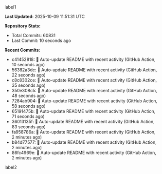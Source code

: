 
label1 
<!-- ACTIVITY_START -->
**Last Updated:** 2025-10-09 11:51:31 UTC

**Repository Stats:**
- Total Commits: 60831
- Last Commit: 10 seconds ago

**Recent Commits:**
- c41452818: 🤖 Auto-update README with recent activity (GitHub Action, 10 seconds ago)
- 56382a3dc: 🤖 Auto-update README with recent activity (GitHub Action, 22 seconds ago)
- c8c8302ce: 🤖 Auto-update README with recent activity (GitHub Action, 35 seconds ago)
- 350e308c5: 🤖 Auto-update README with recent activity (GitHub Action, 48 seconds ago)
- 7284ab904: 🤖 Auto-update README with recent activity (GitHub Action, 58 seconds ago)
- 65191475b: 🤖 Auto-update README with recent activity (GitHub Action, 71 seconds ago)
- 36013135f: 🤖 Auto-update README with recent activity (GitHub Action, 83 seconds ago)
- fa958786a: 🤖 Auto-update README with recent activity (GitHub Action, 2 minutes ago)
- b84d77577: 🤖 Auto-update README with recent activity (GitHub Action, 2 minutes ago)
- 86fc4969e: 🤖 Auto-update README with recent activity (GitHub Action, 2 minutes ago)
<!-- ACTIVITY_END -->

label2
